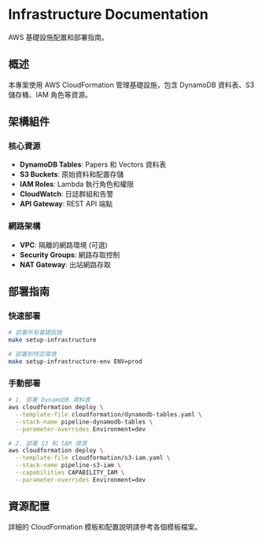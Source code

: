# Infrastructure Documentation

AWS 基礎設施配置和部署指南。

## 概述

本專案使用 AWS CloudFormation 管理基礎設施，包含 DynamoDB 資料表、S3 儲存桶、IAM 角色等資源。

## 架構組件

### 核心資源
- **DynamoDB Tables**: Papers 和 Vectors 資料表
- **S3 Buckets**: 原始資料和配置存儲
- **IAM Roles**: Lambda 執行角色和權限
- **CloudWatch**: 日誌群組和告警
- **API Gateway**: REST API 端點

### 網路架構
- **VPC**: 隔離的網路環境 (可選)
- **Security Groups**: 網路存取控制
- **NAT Gateway**: 出站網路存取

## 部署指南

### 快速部署
```bash
# 部署所有基礎設施
make setup-infrastructure

# 部署到特定環境
make setup-infrastructure-env ENV=prod
```

### 手動部署
```bash
# 1. 部署 DynamoDB 資料表
aws cloudformation deploy \
  --template-file cloudformation/dynamodb-tables.yaml \
  --stack-name pipeline-dynamodb-tables \
  --parameter-overrides Environment=dev

# 2. 部署 S3 和 IAM 資源
aws cloudformation deploy \
  --template-file cloudformation/s3-iam.yaml \
  --stack-name pipeline-s3-iam \
  --capabilities CAPABILITY_IAM \
  --parameter-overrides Environment=dev
```

## 資源配置

詳細的 CloudFormation 模板和配置說明請參考各個模板檔案。